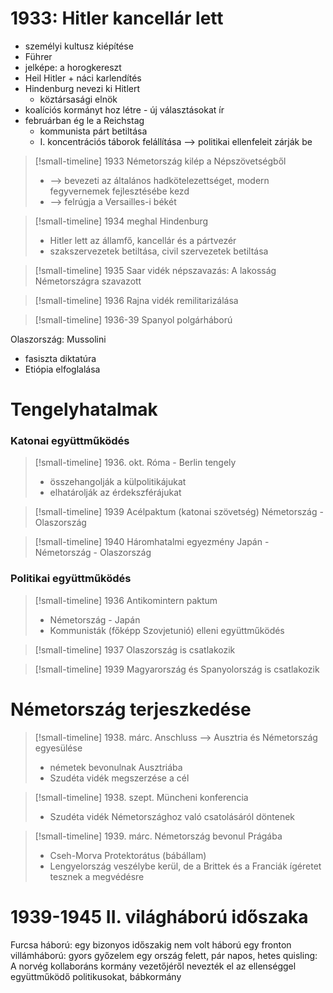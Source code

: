 # 1933: Hitler kancellár lett

- személyi kultusz kiépítése
- Führer
- jelképe: a horogkereszt
- Heil Hitler + náci karlendítés
- Hindenburg nevezi ki Hitlert
	- köztársasági elnök
- koalíciós kormányt hoz létre - új választásokat ír
- februárban ég le a Reichstag
	- kommunista párt betiltása
	- I. koncentrációs táborok felállítása —> politikai ellenfeleit zárják be

> [!small-timeline] 1933
> Németország kilép a Népszövetségből
> - —> bevezeti az általános hadkötelezettséget, modern fegyvernemek fejlesztésébe kezd
> - —> felrúgja a Versailles-i békét

> [!small-timeline] 1934
> meghal Hindenburg
> - Hitler lett az államfő, kancellár és a pártvezér
> - szakszervezetek betiltása, civil szervezetek betiltása

> [!small-timeline] 1935
> Saar vidék népszavazás: A lakosság Németországra szavazott

> [!small-timeline] 1936
> Rajna vidék remilitarizálása

> [!small-timeline] 1936-39
> Spanyol polgárháború

Olaszország: Mussolini
- fasiszta diktatúra
- Etiópia elfoglalása

# Tengelyhatalmak

### Katonai együttműködés

> [!small-timeline] 1936\. okt.
> Róma - Berlin tengely
> - összehangolják a külpolitikájukat
> - elhatárolják az érdekszférájukat

> [!small-timeline] 1939
> Acélpaktum (katonai szövetség)
> Németország - Olaszország

> [!small-timeline] 1940
> Háromhatalmi egyezmény
> Japán - Németország - Olaszország

### Politikai együttműködés

> [!small-timeline] 1936
> Antikomintern paktum
> - Németország - Japán
> - Kommunisták (főképp Szovjetunió) elleni együttműködés

> [!small-timeline] 1937
> Olaszország is csatlakozik

> [!small-timeline] 1939
> Magyarország és Spanyolország is csatlakozik

# Németország terjeszkedése

> [!small-timeline] 1938\. márc.
> Anschluss —> Ausztria és Németország egyesülése
> - németek bevonulnak Ausztriába
> - Szudéta vidék megszerzése a cél

> [!small-timeline] 1938\. szept.
> Müncheni konferencia
> - Szudéta vidék Németországhoz való csatolásáról döntenek

> [!small-timeline] 1939\. márc.
> Németország bevonul Prágába
> - Cseh-Morva Protektorátus (bábállam)
> - Lengyelország veszélybe kerül, de a Brittek és a Franciák ígéretet tesznek a megvédésre

# 1939-1945 II. világháború időszaka

Furcsa háború: egy bizonyos időszakig nem volt háború egy fronton
villámháború: gyors győzelem egy ország felett, pár napos, hetes
quisling: A norvég kollaboráns kormány vezetőjéről nevezték el az ellenséggel együttműködő politikusokat, bábkormány
